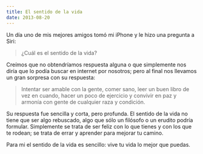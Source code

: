 ```yaml
---
title: El sentido de la vida
date: 2013-08-20
---
```


Un día uno de mis mejores amigos tomó mi iPhone y le hizo una pregunta a Siri:

> ¿Cuál es el sentido de la vida?

Creímos que no obtendríamos respuesta alguna o que simplemente nos diría que lo podía buscar en internet por nosotros; pero al final nos llevamos un gran sorpresa con su respuesta:

> Intentar ser amable con la gente, comer sano, leer un buen libro de vez en cuando, hacer un poco de ejercicio y convivir en paz y armonía con gente de cualquier raza y condición.

Su respuesta fue sencilla y corta, pero profunda. El sentido de la vida no tiene que ser algo rebuscado, algo que sólo un filósofo o un erudito podría formular. Simplemente se trata de ser feliz con lo que tienes y con los que te rodean; se trata de errar y aprender para mejorar tu camino.

Para mi el sentido de la vida es sencillo: vive tu vida lo mejor que puedas.